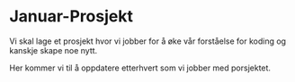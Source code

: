 # Januar-Prosjekt
Vi skal lage et prosjekt hvor vi jobber for å øke vår forståelse for koding og kanskje skape noe nytt.

Her kommer vi til å oppdatere etterhvert som vi jobber med porsjektet.
